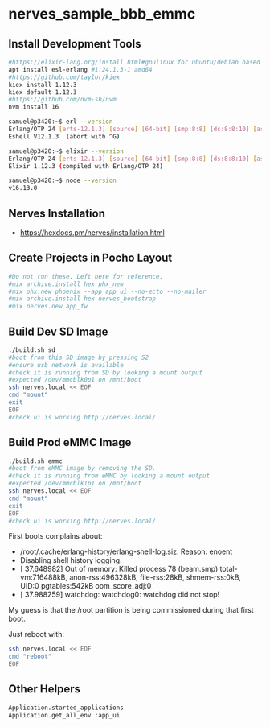 # nerves_sample_bbb_emmc

## Install Development Tools

```bash
#https://elixir-lang.org/install.html#gnulinux for ubuntu/debian based on erlang-solutions release
apt install esl-erlang #1:24.1.3-1 amd64
#https://github.com/taylor/kiex
kiex install 1.12.3
kiex default 1.12.3
#https://github.com/nvm-sh/nvm
nvm install 16

samuel@p3420:~$ erl --version
Erlang/OTP 24 [erts-12.1.3] [source] [64-bit] [smp:8:8] [ds:8:8:10] [async-threads:1] [jit]
Eshell V12.1.3  (abort with ^G)

samuel@p3420:~$ elixir --version
Erlang/OTP 24 [erts-12.1.3] [source] [64-bit] [smp:8:8] [ds:8:8:10] [async-threads:1] [jit]
Elixir 1.12.3 (compiled with Erlang/OTP 24)

samuel@p3420:~$ node --version
v16.13.0
```

## Nerves Installation

- https://hexdocs.pm/nerves/installation.html

## Create Projects in Pocho Layout

```bash
#Do not run these. Left here for reference.
#mix archive.install hex phx_new
#mix phx.new phoenix --app app_ui --no-ecto --no-mailer
#mix archive.install hex nerves_bootstrap
#mix nerves.new app_fw
```

## Build Dev SD Image

```bash
./build.sh sd
#boot from this SD image by pressing S2
#ensure usb network is available
#check it is running from SD by looking a mount output
#expected /dev/mmcblk0p1 on /mnt/boot
ssh nerves.local << EOF
cmd "mount"
exit
EOF
#check ui is working http://nerves.local/
```

## Build Prod eMMC Image

```bash
./build.sh emmc
#boot from eMMC image by removing the SD.
#check it is running from eMMC by looking a mount output
#expected /dev/mmcblk1p1 on /mnt/boot
ssh nerves.local << EOF
cmd "mount"
exit
EOF
#check ui is working http://nerves.local/
```

First boots complains about:

- /root/.cache/erlang-history/erlang-shell-log.siz. Reason: enoent
- Disabling shell history logging.
- [   37.648982] Out of memory: Killed process 78 (beam.smp) total-vm:716488kB, anon-rss:496328kB, file-rss:28kB, shmem-rss:0kB, UID:0 pgtables:542kB oom_score_adj:0
- [   37.988259] watchdog: watchdog0: watchdog did not stop!

My guess is that the /root partition is being commissioned during that first boot. 

Just reboot with:

```bash
ssh nerves.local << EOF
cmd "reboot"
EOF
```

## Other Helpers

```bash
Application.started_applications
Application.get_all_env :app_ui
```
